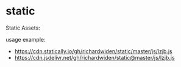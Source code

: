 # static

Static Assets:

usage example:

* https://cdn.statically.io/gh/richardwiden/static/master/js/lzjb.js
* https://cdn.jsdelivr.net/gh/richardwiden/static@master/js/lzjb.js
